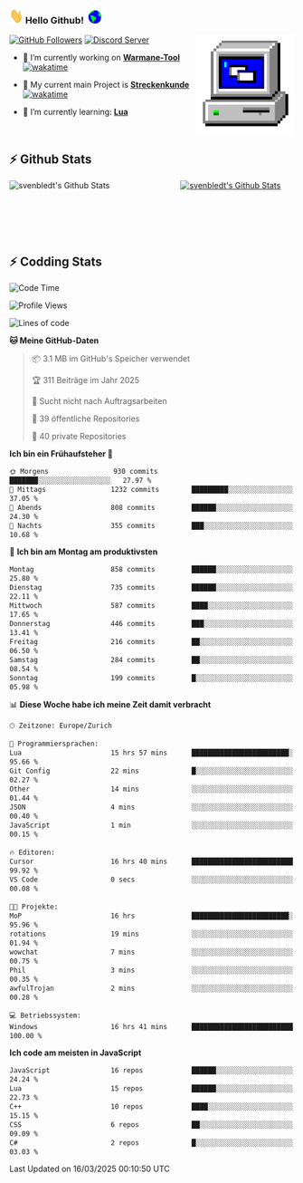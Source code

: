 ### <img src="https://github.com/svenbledt/svenbledt/blob/main/Assets/Hi.gif" height="28" width="24"> **Hello Github!** &nbsp;<img src="https://github.com/svenbledt/svenbledt/blob/main/Assets/Earth.gif" height="24" width="24">
[![GitHub Followers](https://img.shields.io/github/followers/svenbledt?label=Follow&style=flat-squaree&logo=github&labelColor=black&color=black&cacheSeconds=5)](https://github.com/svenbledt)
[![Discord Server](https://img.shields.io/discord/443405445831327754?style=flat-squeree&logo=discord&logoColor=white&label=Trojan%20Rotations%20Server&labelColor=black&color=gray&cacheSeconds=3650)](https://discord.gg/c6GZKjVhxw)
<img align="right" alt="PC GIF" src="https://github.com/svenbledt/svenbledt/blob/main/Assets/PC.gif" width="175" />

<p>

 - 🔭 I’m currently working on **[Warmane-Tool](https://github.com/svenbledt/Warmane-Bot)** [![wakatime](https://wakatime.com/badge/user/eb1cebc0-6a00-4f39-ab37-6770a4331515/project/b1c02622-6489-4920-898c-6e91c5bba727.svg)](https://wakatime.com/badge/user/eb1cebc0-6a00-4f39-ab37-6770a4331515/project/b1c02622-6489-4920-898c-6e91c5bba727)
 - 🔭 My current main Project is **[Streckenkunde](https://github.com/Streckenkunde)** [![wakatime](https://wakatime.com/badge/user/eb1cebc0-6a00-4f39-ab37-6770a4331515/project/8c10f4f0-0d09-4e0e-b526-eec4de9936b6.svg)](https://wakatime.com/badge/user/eb1cebc0-6a00-4f39-ab37-6770a4331515/project/8c10f4f0-0d09-4e0e-b526-eec4de9936b6)

 - 🌱 I’m currently learning: **[Lua](https://www.lua.org/)**
 
</p>

<br>

## :zap: Github Stats

<a href="https://github.com/svenbledt">
  <img align="left" src="https://github-readme-stats.vercel.app/api?username=svenbledt&show_icons=true&title_color=c9d1d9&icon_color=58a6da&text_color=c9d1d9&bg_color=0d1117&hide=issues" alt="svenbledt's Github Stats" width="60%">
 </a>
 <a href="https://github.com/svenbledt">
 <img src="https://github-readme-stats.vercel.app/api/top-langs/?username=svenbledt&show_icons=true&title_color=c9d1d9&icon_color=58a6da&text_color=c9d1d9&bg_color=0d1117" alt="svenbledt's Github Stats" width="35%">
 </a>

<br> <br> <br> <br> 
## :zap: Codding Stats

<!--START_SECTION:waka-->
![Code Time](http://img.shields.io/badge/Code%20Time-576%20hrs%2049%20mins-blue)

![Profile Views](http://img.shields.io/badge/Profilansichten-0-blue)

![Lines of code](https://img.shields.io/badge/Seit%20Hallo%20Welt%20habe%20ich%20geschrieben-29.3%20million%20Codezeilen-blue)

**🐱 Meine GitHub-Daten** 

> 📦 3.1 MB im GitHub's Speicher verwendet 
 > 
> 🏆 311 Beiträge im Jahr 2025
 > 
> 🚫 Sucht nicht nach Auftragsarbeiten
 > 
> 📜 39 öffentliche Repositories 
 > 
> 🔑 40 private Repositories 
 > 
**Ich bin ein Frühaufsteher 🐤** 

```text
🌞 Morgens                930 commits         ███████░░░░░░░░░░░░░░░░░░   27.97 % 
🌆 Mittags                1232 commits        █████████░░░░░░░░░░░░░░░░   37.05 % 
🌃 Abends                 808 commits         ██████░░░░░░░░░░░░░░░░░░░   24.30 % 
🌙 Nachts                 355 commits         ███░░░░░░░░░░░░░░░░░░░░░░   10.68 % 
```
📅 **Ich bin am Montag am produktivsten** 

```text
Montag                   858 commits         ██████░░░░░░░░░░░░░░░░░░░   25.80 % 
Dienstag                 735 commits         ██████░░░░░░░░░░░░░░░░░░░   22.11 % 
Mittwoch                 587 commits         ████░░░░░░░░░░░░░░░░░░░░░   17.65 % 
Donnerstag               446 commits         ███░░░░░░░░░░░░░░░░░░░░░░   13.41 % 
Freitag                  216 commits         ██░░░░░░░░░░░░░░░░░░░░░░░   06.50 % 
Samstag                  284 commits         ██░░░░░░░░░░░░░░░░░░░░░░░   08.54 % 
Sonntag                  199 commits         █░░░░░░░░░░░░░░░░░░░░░░░░   05.98 % 
```


📊 **Diese Woche habe ich meine Zeit damit verbracht** 

```text
🕑︎ Zeitzone: Europe/Zurich

💬 Programmiersprachen: 
Lua                      15 hrs 57 mins      ████████████████████████░   95.66 % 
Git Config               22 mins             █░░░░░░░░░░░░░░░░░░░░░░░░   02.27 % 
Other                    14 mins             ░░░░░░░░░░░░░░░░░░░░░░░░░   01.44 % 
JSON                     4 mins              ░░░░░░░░░░░░░░░░░░░░░░░░░   00.40 % 
JavaScript               1 min               ░░░░░░░░░░░░░░░░░░░░░░░░░   00.15 % 

🔥 Editoren: 
Cursor                   16 hrs 40 mins      █████████████████████████   99.92 % 
VS Code                  0 secs              ░░░░░░░░░░░░░░░░░░░░░░░░░   00.08 % 

🐱‍💻 Projekte: 
MoP                      16 hrs              ████████████████████████░   95.96 % 
rotations                19 mins             ░░░░░░░░░░░░░░░░░░░░░░░░░   01.94 % 
wowchat                  7 mins              ░░░░░░░░░░░░░░░░░░░░░░░░░   00.75 % 
Phil                     3 mins              ░░░░░░░░░░░░░░░░░░░░░░░░░   00.35 % 
awfulTrojan              2 mins              ░░░░░░░░░░░░░░░░░░░░░░░░░   00.28 % 

💻 Betriebssystem: 
Windows                  16 hrs 41 mins      █████████████████████████   100.00 % 
```

**Ich code am meisten in JavaScript** 

```text
JavaScript               16 repos            ██████░░░░░░░░░░░░░░░░░░░   24.24 % 
Lua                      15 repos            ██████░░░░░░░░░░░░░░░░░░░   22.73 % 
C++                      10 repos            ████░░░░░░░░░░░░░░░░░░░░░   15.15 % 
CSS                      6 repos             ██░░░░░░░░░░░░░░░░░░░░░░░   09.09 % 
C#                       2 repos             █░░░░░░░░░░░░░░░░░░░░░░░░   03.03 % 
```




 Last Updated on 16/03/2025 00:10:50 UTC
<!--END_SECTION:waka-->
